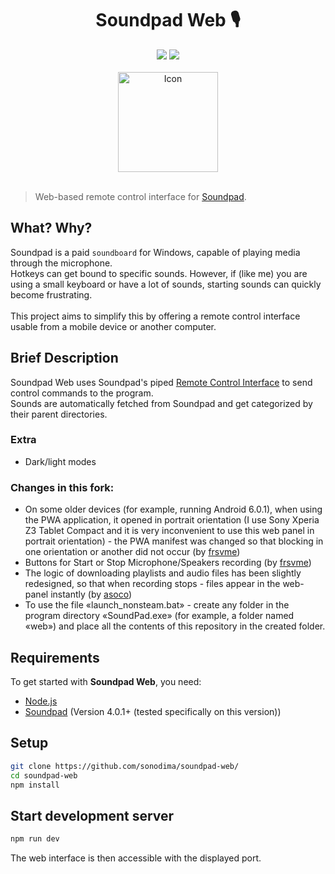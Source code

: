 <h1 align="center">Soundpad Web 🎙️</h1>

<div align="center">
  <img src="https://badgen.net/badge/Language/TypeScript/blue"/>
  <img src="https://badgen.net/badge/Framework/NextJS/orange"/>
  <br><br>
  <img src="./public/icon-512x512.png" alt="Icon" width=160>
  <br><br>
</div>

> Web-based remote control interface for [Soundpad](https://store.steampowered.com/app/629520/Soundpad/).<br>

## What? Why?

Soundpad is a paid `soundboard` for Windows, capable of playing media through the microphone.<br>
Hotkeys can get bound to specific sounds. However, if (like me) you are using a small keyboard or have a lot of sounds, starting sounds can quickly become frustrating.<br><br>
This project aims to simplify this by offering a remote control interface usable from a mobile device or another computer.

## Brief Description

Soundpad Web uses Soundpad's piped [Remote Control Interface](https://www.leppsoft.com/soundpad/en/rc/) to send control commands to the program.<br>
Sounds are automatically fetched from Soundpad and get categorized by their parent directories.

### Extra

* Dark/light modes

### Changes in this fork:

* On some older devices (for example, running Android 6.0.1), when using the PWA application, it opened in portrait orientation (I use Sony Xperia Z3 Tablet Compact and it is very inconvenient to use this web panel in portrait orientation) - the PWA manifest was changed so that blocking in one orientation or another did not occur (by [frsvme](https://github.com/frsvme))
* Buttons for Start or Stop Microphone/Speakers recording (by [frsvme](https://github.com/frsvme))
* The logic of downloading playlists and audio files has been slightly redesigned, so that when recording stops - files appear in the web-panel instantly (by [asoco](https://github.com/asoco))
* To use the file «launch_nonsteam.bat» - create any folder in the program directory «SoundPad.exe» (for example, a folder named «web») and place all the contents of this repository in the created folder.

## Requirements

To get started with <b>Soundpad Web</b>, you need:

* [Node.js](https://nodejs.org/it/)
* [Soundpad](https://store.steampowered.com/app/629520/Soundpad/) (Version 4.0.1+ (tested specifically on this version))

## Setup

```sh
git clone https://github.com/sonodima/soundpad-web/
cd soundpad-web
npm install
```

## Start development server

```sh
npm run dev
```

The web interface is then accessible with the displayed port.
